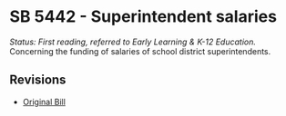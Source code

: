 # SB 5442 - Superintendent salaries
*Status: First reading, referred to Early Learning & K-12 Education.*
Concerning the funding of salaries of school district superintendents.

## Revisions
* [Original Bill](1/)